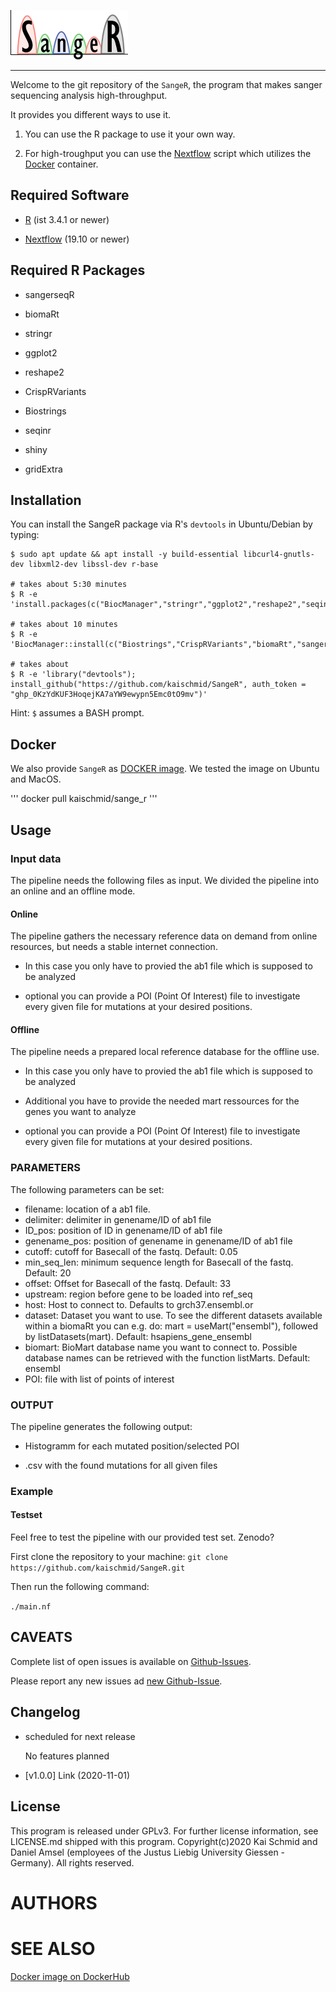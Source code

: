 
<p align="left">
  <img src="sanger_logo.png" alt="SangeR logo"/>
</p>

-----

Welcome to the git repository of the `SangeR`, the program that makes sanger sequencing analysis high-throughput.

It provides you different ways to use it.

1. You can use the R package to use it your own way.

2. For high-troughput you can use the [Nextflow](https://www.nextflow.io/) script which utilizes the [Docker](https://www.docker.com/) container.


## Required Software

  - [R](https://www.r-project.org/) (ist 3.4.1 or newer)

  - [Nextflow](https://www.nextflow.io) (19.10 or newer)

## Required R Packages

  - sangerseqR
  
  - biomaRt
  
  - stringr
  
  - ggplot2
  
  - reshape2
  

  - CrispRVariants
  
  - Biostrings
  
  - seqinr
  
  - shiny

  - gridExtra
  
## Installation
You can install the SangeR package via R's `devtools` in Ubuntu/Debian by typing:
```
$ sudo apt update && apt install -y build-essential libcurl4-gnutls-dev libxml2-dev libssl-dev r-base

# takes about 5:30 minutes
$ R -e 'install.packages(c("BiocManager","stringr","ggplot2","reshape2","seqinr","devtools"))'

# takes about 10 minutes
$ R -e 'BiocManager::install(c("Biostrings","CrispRVariants","biomaRt","sangerseqR"))'

# takes about
$ R -e 'library("devtools"); install_github("https://github.com/kaischmid/SangeR", auth_token = "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")'
```
Hint: `$` assumes a BASH prompt.


## Docker
We also provide `SangeR` as [DOCKER image](https://hub.docker.com/r/kaischmid/sange_r). We tested the image on Ubuntu and MacOS. 

'''
docker pull kaischmid/sange_r
'''


## Usage

### Input data

The pipeline needs the following files as input.
We divided the pipeline into an online and an offline mode.

#### Online
The pipeline gathers the necessary reference data on demand from online resources, but needs a stable internet connection.

- In this case you only have to provied the ab1 file which is supposed to be analyzed

- optional you can provide a POI (Point Of Interest) file to investigate every given file for mutations at your desired positions.


#### Offline
The pipeline needs a prepared local reference database for the offline use.

- In this case you only have to provied the ab1 file which is supposed to be analyzed

- Additional you have to provide the needed mart ressources for the genes you want to analyze

- optional you can provide a POI (Point Of Interest) file to investigate every given file for mutations at your desired positions.

### PARAMETERS

The following parameters can be set:

  - filename: location of a ab1 file.
  - delimiter: delimiter in genename/ID of ab1 file
  - ID_pos: position of ID in genename/ID of ab1 file
  - genename_pos: position of genename in genename/ID of ab1 file
  - cutoff: cutoff for Basecall of the fastq. Default: 0.05
  - min_seq_len: minimum sequence length for Basecall of the fastq. Default: 20
  - offset: Offset for Basecall of the fastq. Default: 33
  - upstream: region before gene to be loaded into ref_seq
  - host: Host to connect to. Defaults to grch37.ensembl.or
  - dataset: Dataset you want to use. To see the different datasets available within a biomaRt you can e.g. do: mart = useMart("ensembl"), followed by listDatasets(mart). Default: hsapiens_gene_ensembl
  - biomart: BioMart database name you want to connect to. Possible database names can be retrieved with the function listMarts. Default: ensembl
  - POI: file with list of points of interest




### OUTPUT

The pipeline generates the following output:

  - Histogramm for each mutated position/selected POI

  - .csv with the found mutations for all given files


### Example
#### Testset
Feel free to test the pipeline with our provided test set.
Zenodo?

First clone the repository to your machine:
`git clone https://github.com/kaischmid/SangeR.git`

Then run the following command:

`./main.nf `


## CAVEATS
Complete list of open issues is available on [Github-Issues](https://github.com/kaischmid/SangeR/issues).

Please report any new issues ad [new Github-Issue](https://github.com/kaischmid/SangeR/issues/new).

## Changelog
- scheduled for next release

    No features planned

- [v1.0.0] Link (2020-11-01)


## License
This program is released under GPLv3. For further license information, see LICENSE.md shipped with this program.
Copyright(c)2020 Kai Schmid and Daniel Amsel (employees of the Justus Liebig University Giessen - Germany). All rights reserved.

# AUTHORS


# SEE ALSO
[Docker image on DockerHub](https://hub.docker.com/repository/docker/kaischmid/sange_r)
